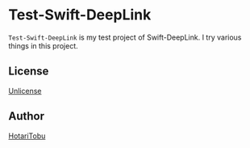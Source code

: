# Test-Swift-DeepLink

`Test-Swift-DeepLink` is my test project of Swift-DeepLink. I try various things in this project.

## License

[Unlicense](LICENSE)

## Author

[HotariTobu](https://github.com/HotariTobu)
